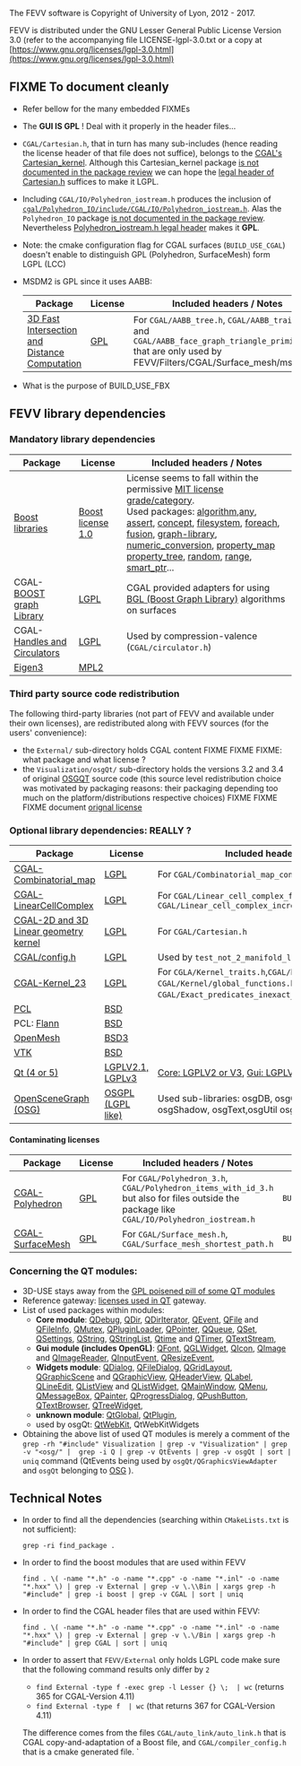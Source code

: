 The FEVV software is Copyright of University of Lyon, 2012 - 2017.

FEVV is distributed under the GNU Lesser General Public License Version 3.0 (refer to the accompanying file LICENSE-lgpl-3.0.txt or a copy at [https://www.gnu.org/licenses/lgpl-3.0.html](https://www.gnu.org/licenses/lgpl-3.0.html)


## FIXME To document cleanly
 * Refer bellow for the many embedded FIXMEs
 * The **GUI IS GPL** ! Deal with it properly in the header files...
 * `CGAL/Cartesian.h`, that in turn has many sub-includes (hence reading the license header of that file does not suffice), belongs to the [CGAL's Cartesian_kernel](https://github.com/CGAL/cgal/blob/master/Cartesian_kernel/include/CGAL/Cartesian.h). Although this Cartesian_kernel package [is not documented in the package review](https://doc.cgal.org/latest/Manual/packages.html) we can hope the [legal header of Cartesian.h](https://github.com/CGAL/cgal/blob/master/Cartesian_kernel/include/CGAL/Cartesian.h) suffices to make it LGPL.
 * Including `CGAL/IO/Polyhedron_iostream.h` produces the inclusion of [`cgal/Polyhedron_IO/include/CGAL/IO/Polyhedron_iostream.h`](https://github.com/CGAL/cgal/blob/master/Polyhedron_IO/include/CGAL/IO/Polyhedron_iostream.h). Alas the `Polyhedron_IO` package [is not documented in the package review](https://doc.cgal.org/latest/Manual/packages.html). Nevertheless [Polyhedron_iostream.h legal header](https://github.com/CGAL/cgal/blob/master/Polyhedron_IO/include/CGAL/IO/Polyhedron_iostream.h) makes it **GPL**.
 * Note: the cmake configuration flag for CGAL surfaces (`BUILD_USE_CGAL`) doesn't enable to distinguish GPL (Polyhedron, SurfaceMesh) form LGPL (LCC)
 * MSDM2 is GPL since it uses AABB:

   | Package         |    License    | Included headers / Notes |
   | --------------- | ------------- | ------------------------ |
   |[3D Fast Intersection and Distance Computation](https://doc.cgal.org/latest/AABB_tree/index.html)| [GPL](https://doc.cgal.org/latest/Manual/packages.html#PkgAABB_treeSummary)| For `CGAL/AABB_tree.h`, `CGAL/AABB_traits.h` and `CGAL/AABB_face_graph_triangle_primitive.h` that are only used by FEVV/Filters/CGAL/Surface_mesh/msdm2.h |
  * What is the purpose of BUILD_USE_FBX


## FEVV library dependencies

### Mandatory library dependencies
| Package         |    License    | Included headers / Notes |
| --------------- | ------------- | ------------------------ |
|[Boost libraries](http://www.boost.org/) | [Boost license 1.0](http://www.boost.org/users/license.html) | License seems to fall within the permissive [MIT license grade/category](http://law.stackexchange.com/questions/91/is-there-any-difference-in-meaning-between-the-boost-and-mit-software-licenses).<br> Used packages: [algorithm](https://www.boost.org/doc/libs/1_67_0/libs/algorithm/doc/html/index.html),[any](https://www.boost.org/doc/libs/1_67_0/doc/html/any.html),  [assert](https://www.boost.org/doc/libs/1_67_0/libs/assert/doc/html/assert.html), [concept](https://www.boost.org/doc/libs/1_67_0/libs/concept_check/concept_check.htm),  [filesystem](https://www.boost.org/doc/libs/1_67_0/libs/filesystem/doc/index.htm), [foreach](https://www.boost.org/doc/libs/1_67_0/doc/html/foreach.html), [fusion](https://www.boost.org/doc/libs/1_67_0/libs/fusion/doc/html/), [graph-library](https://www.boost.org/doc/libs/1_67_0/libs/graph/doc/), [numeric_conversion](https://www.boost.org/doc/libs/1_67_0/libs/numeric/conversion/doc/html/index.html), [property_map](https://www.boost.org/doc/libs/1_67_0/libs/property_map/doc/property_map.html) [property_tree](https://www.boost.org/doc/libs/1_67_0/doc/html/property_tree.html), [random](https://www.boost.org/doc/libs/1_67_0/doc/html/boost_random.html), [range](https://www.boost.org/doc/libs/1_67_0/libs/range/doc/html/index.html), [smart_ptr](https://www.boost.org/doc/libs/1_67_0/libs/smart_ptr/doc/html/smart_ptr.html)...|
| CGAL-[BOOST graph Library](https://doc.cgal.org/latest/BGL/index.html#Chapter_CGAL_and_the_Boost_Graph_Library)| [LGPL](https://doc.cgal.org/latest/Manual/packages.html#PkgBGLSummary) | CGAL provided adapters for using [BGL (Boost Graph Library)](https://www.boost.org/doc/libs/1_67_0/libs/graph/doc/) algorithms on surfaces|
| CGAL-[Handles and Circulators](https://doc.cgal.org/latest/Circulator/index.html#Chapter_Handles_Ranges_and_Circulators)|[LGPL](https://doc.cgal.org/latest/Manual/packages.html#PkgHandlesAndCirculatorsSummary)| Used by compression-valence (`CGAL/circulator.h`)|
|[Eigen3](https://eigen.tuxfamily.org/)|[MPL2](http://eigen.tuxfamily.org/index.php?title=Main_Page#License)||

### Third party source code redistribution
The following third-party libraries (not part of FEVV and available under their own licenses), are  redistributed along with FEVV sources (for the users' convenience):
 * the `External/` sub-directory holds CGAL content FIXME FIXME FIXME: what package and what license ?
 * the `Visualization/osgQt/` sub-directory holds the versions 3.2 and 3.4 of original [OSGQT](https://github.com/openscenegraph/osgQt) source code (this source level redistribution choice was motivated by packaging reasons: their packaging depending too much on the platform/distributions respective choices)
 FIXME FIXME FIXME document [orignal license](https://github.com/openscenegraph/osgQt/blob/master/LICENSE.txt)

### Optional library dependencies: REALLY ?

| Package     |  License   | Included headers / Notes | Build Flag |
| ----------- | ---------- | ------------------------ | ---------- |
|[CGAL-Combinatorial_map](https://doc.cgal.org/latest/Combinatorial_map/index.html#Chapter_Combinatorial_Maps)|[LGPL](https://doc.cgal.org/latest/Manual/packages.html#PkgCombinatorialMapsSummary)| For `CGAL/Combinatorial_map_constructors.h` | `BUILD_USE_CGAL`|
|[CGAL-LinearCellComplex](https://doc.cgal.org/latest/Linear_cell_complex/index.html#Chapter_Linear_Cell_Complex)|[LGPL](https://doc.cgal.org/latest/Manual/packages.html#PkgLinearCellComplexSummary)| For `CGAL/Linear_cell_complex_for_combinatorial_map.h`, `CGAL/Linear_cell_complex_incremental_builder.h`|  `BUILD_USE_CGAL`|
| [CGAL-2D and 3D Linear geometry kernel](https://doc.cgal.org/latest/Kernel_23/index.html#Chapter_2D_and_3D_Geometry_Kernel)| [LGPL](https://doc.cgal.org/latest/Manual/packages.html#PkgKernel23Summary)| For `CGAL/Cartesian.h` | `BUILD_USE_CGAL`|
|[CGAL/config.h](https://github.com/CGAL/cgal/blob/master/Installation/include/CGAL/config.h)|[LGPL](https://github.com/CGAL/cgal/blob/master/Installation/include/CGAL/config.h)| Used by `test_not_2_manifold_linear_cell_complex.cpp`|  `BUILD_USE_CGAL`|
[CGAL-Kernel_23](https://doc.cgal.org/latest/Kernel_23/index.html#Chapter_2D_and_3D_Geometry_Kernel)| [LGPL](https://doc.cgal.org/latest/Manual/packages.html#PkgKernel23Summary) | For `CGLA/Kernel_traits.h`,`CGAL/basic.h`, `CGAL/Kernel/global_functions.h`, `CGAL/Exact_predicates_inexact_constructions_kernel.h`...|  `BUILD_USE_CGAL`|
| [PCL](https://github.com/PointCloudLibrary/pcl) | [BSD](https://github.com/PointCloudLibrary/pcl/blob/master/LICENSE.txt)||`BUILD_USE_PCL`|
| PCL: [Flann](http://www.cs.ubc.ca/research/flann/)|[BSD](http://www.cs.ubc.ca/research/flann/)|| `BUILD_USE_PCL` |
|[OpenMesh](http://www.openmesh.org/) | [BSD3](http://www.openmesh.org/license/)| | `BUILD_USE_OPENMESH` |
|[VTK](https://www.vtk.org/)|[BSD](https://www.vtk.org/licensing/)||`BUILD_USE_VTK`|
|[Qt (4 or 5)](https://en.wikipedia.org/wiki/Qt_(software))| [LGPLV2.1, LGPLv3](https://www.qt.io/licensing/) | [Core: LGPLV2 or V3](http://doc.qt.io/qt-5/qtcore-index.html#licenses-and-attributions), [Gui: LGPLV2 or V3](http://doc.qt.io/qt-5/qtgui-index.html#licenses-and-attributions) sa [licenses in QT](http://doc.qt.io/archives/qt-5.5/licensing.html#licenses-used-in-qt) | `BUILD_USE_GUI` and `BUILD_USE_QT5 `|
|[OpenSceneGraph (OSG)](http://www.openscenegraph.org/)|[OSGPL (LGPL like)](http://trac.openscenegraph.org/projects/osg/wiki/Legal)|Used sub-libraries: osgDB, osgGA, osgFX, osgQT, osgShadow, osgText,osgUtil osgViewer...| `BUILD_USE_GUI` |

#### Contaminating licenses
| Package         |    License    | Included headers / Notes | Build Flag |
| --------------- | ------------- | ------------------------ | ---------- |
| [CGAL-Polyhedron](https://doc.cgal.org/latest/Polyhedron/index.html)| [GPL](https://doc.cgal.org/latest/Manual/packages.html#PkgPolyhedronSummary) | For `CGAL/Polyhedron_3.h`, `CGAL/Polyhedron_items_with_id_3.h` but also for files outside the package like `CGAL/IO/Polyhedron_iostream.h`|`BUILD_USE_CGAL`|
[CGAL-SurfaceMesh](https://doc.cgal.org/latest/Surface_mesh/index.html#Chapter_3D_Surface_mesh)| [GPL](https://doc.cgal.org/latest/Manual/packages.html#PkgSurfaceMeshSummary) | For `CGAL/Surface_mesh.h`, `CGAL/Surface_mesh_shortest_path.h`|`BUILD_USE_CGAL`|

### Concerning the QT modules:
 * 3D-USE stays away from the [GPL poisened pill of some QT modules](http://doc.qt.io/qt-5/qtmodules.html#gpl-licensed-addons)
 * Reference gateway: [licenses used in QT](http://doc.qt.io/archives/qt-5.5/licensing.html#licenses-used-in-qt) gateway.
 * List of used packages within modules:
    * **Core module**: [QDebug](https://doc.qt.io/archives/qt-5.5/qdebug.html), [QDir](http://doc.qt.io/qt-5/qdir.html), [QDirIterator](http://doc.qt.io/qt-5/qdiriterator.html), [QEvent](http://doc.qt.io/qt-5/qevent.html), [QFile](http://doc.qt.io/qt-5/qfile.html) and [QFileInfo](http://doc.qt.io/qt-5/qfileinfo.html), [QMutex](http://doc.qt.io/qt-5/qmutex.html), [QPluginLoader](http://doc.qt.io/qt-5/qpluginloader.html), [QPointer](http://doc.qt.io/qt-5/qpointer.html), [QQueue](http://doc.qt.io/qt-5/qqueue.html), [QSet](http://doc.qt.io/qt-5/qset.html), [QSettings](http://doc.qt.io/qt-5/qsettings.html), [QString](http://doc.qt.io/qt-5/QString.html), [QStringList](http://doc.qt.io/qt-5/qstringlist.html), [Qtime](http://doc.qt.io/qt-5/qtime.html) and [QTimer](http://doc.qt.io/qt-5/qtimer.html), [QTextStream](http://doc.qt.io/qt-5/qtextstream.html),
    * **Gui module (includes OpenGL)**: [QFont](http://doc.qt.io/qt-5/qfont.html), [QGLWidget](http://doc.qt.io/qt-5/qglwidget.html), [QIcon](http://doc.qt.io/qt-5/QIcon.html), [QImage](http://doc.qt.io/qt-5/qimage.html) and [QImageReader](http://doc.qt.io/qt-5/qimagereader.html), [QInputEvent](http://doc.qt.io/qt-5/qinputevent.html), [QResizeEvent](http://doc.qt.io/archives/qt-5.5/qresizeevent.html),
    * **Widgets module**: [QDialog](http://doc.qt.io/qt-5/QDialog.html), [QFileDialog](http://doc.qt.io/qt-5/qfiledialog.html), [QGridLayout](http://doc.qt.io/qt-5/qgridlayout.html), [QGraphicScene](http://doc.qt.io/qt-5/qgraphicsscene.html) and [QGraphicView](http://doc.qt.io/qt-5/qgraphicsview.html), [QHeaderView](http://doc.qt.io/qt-5/qheaderview.html), [QLabel](http://doc.qt.io/qt-5/qlabel.html), [QLineEdit](http://doc.qt.io/qt-5/qlineedit.html), [QListView](http://doc.qt.io/qt-5/qlistview.html) and [QListWidget](http://doc.qt.io/qt-5/qlistwidget.html), [QMainWindow](http://doc.qt.io/qt-5/qmainwindow.html), [QMenu](http://doc.qt.io/qt-5/qmenu.html), [QMessageBox](http://doc.qt.io/qt-5/qmessagebox.html), [QPainter](http://doc.qt.io/qt-5/qpainter.html), [QProgressDialog](http://doc.qt.io/qt-5/qprogressdialog.html), [QPushButton](http://doc.qt.io/qt-5/QPushButton.html), [QTextBrowser](http://doc.qt.io/qt-5/qtextbrowser.html), [QTreeWidget](http://doc.qt.io/archives/qt-5.5/qtreewidgetitem.html),
    * **unknown module**: [QtGlobal](http://doc.qt.io/qt-5/qtglobal.html), [QtPlugin](http://doc.qt.io/qt-5/qtplugin.html),
    * used by osgQt: [QtWebKit](https://wiki.qt.io/Qt_WebKit), QtWebKitWidgets
 * Obtaining the above list of used QT modules is merely a comment of the `grep -rh "#include" Visualization | grep -v "Visualization" | grep -v "<osg/" |  grep -i Q | grep -v QtEvents | grep -v osgQt | sort | uniq` command (QtEvents being used by `osgQt/QGraphicsViewAdapter` and `osgQt` belonging to [OSG](https://github.com/openscenegraph/osgQt) ).



## Technical Notes
* In order to find all the dependencies (searching within `CMakeLists.txt` is not sufficient):
  ```
  grep -ri find_package .
  ```
* In order to find the boost modules that are used within FEVV
  ```
  find . \( -name "*.h" -o -name "*.cpp" -o -name "*.inl" -o -name "*.hxx" \) | grep -v External | grep -v \.\\Bin | xargs grep -h "#include" | grep -i boost | grep -v CGAL | sort | uniq
  ```
* In order to find the CGAL header files that are used within FEVV:
  ```
  find . \( -name "*.h" -o -name "*.cpp" -o -name "*.inl" -o -name "*.hxx" \) | grep -v External | grep -v \.\/Bin | xargs grep -h "#include" | grep CGAL | sort | uniq
  ```
* In order to assert that `FEVV/External` only holds LGPL code make sure that the following command results only differ by `2`
    - `find External -type f -exec grep -l Lesser {} \;  | wc` (returns 365 for CGAL-Version 4.11)
    - `find External -type f  | wc` (that returns 367 for CGAL-Version 4.11)

  The difference comes from the files `CGAL/auto_link/auto_link.h` that is CGAL copy-and-adaptation of a Boost file, and `CGAL/compiler_config.h` that is a cmake generated file.
`

